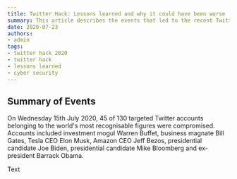 ```yaml
---
title: Twitter Hack: Lessons learned and why it could have been worse
summary: This article describes the events that led to the recent Twitter account compromise, the techniques the cyber threat used, why the impact could have been much more catastrophic, and lessons learned that your organisation could incorporate to uplift cyber security maturity.
date: 2020-07-23
authors:
- admin
tags:
- twitter hack 2020
- twitter hack
- lessons learned
- cyber security
---
```


## Summary of Events
On Wednesday 15th July 2020, 45 of 130 targeted Twitter accounts belonging to the world's most recognisable figures were compromised. Accounts included investment mogul Warren Buffet, business magnate Bill Gates, Tesla CEO Elon Musk, Amazon CEO Jeff Bezos, presidential candidate Joe Biden, presidential candidate Mike Bloomberg and ex-president Barrack Obama.

Text 
